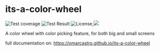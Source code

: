# its-a-color-wheel

![Test coverage](https://omarcastro.github.io/its-a-color-wheel/reports/coverage/final/coverage-badge-a11y.svg)
![Test Result](https://omarcastro.github.io/its-a-color-wheel/reports/test-results/test-results-badge-a11y.svg)
![License](https://omarcastro.github.io/its-a-color-wheel/reports/license-badge-a11y.svg)<a href="https://github.com/OmarCastro/its-a-color-wheel" aria-label="go to Github repository" title="go to Github repository"><picture><source srcset="https://img.shields.io/github/v/release/OmarCastro/its-a-color-wheel?style=for-the-badge&logoColor=%23ccc&color=%2306A" media="(prefers-color-scheme: dark)">
<img src="https://img.shields.io/github/v/release/OmarCastro/its-a-color-wheel?style=for-the-badge&logoColor=%23333&labelColor=%23ccc&color=%23007ec6">
</picture></a>

A color wheel with color picking feature, for both big and small screens

full documentation on: https://omarcastro.github.io/its-a-color-wheel
